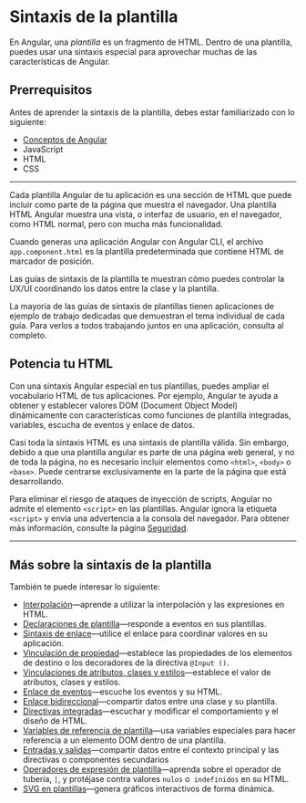 # Sintaxis de la plantilla

En Angular, una *plantilla* es un fragmento de HTML.
Dentro de una plantilla, puedes usar una sintaxis especial para aprovechar muchas de las características de Angular.


## Prerrequisitos

Antes de aprender la sintaxis de la plantilla, debes estar familiarizado con lo siguiente:

* [Conceptos de Angular](guide/architecture)
* JavaScript
* HTML
* CSS


<!-- Do we still need the following section? It seems more relevant to those coming from AngularJS, which is now 7 versions ago. -->
<!-- You may be familiar with the component/template duality from your experience with model-view-controller (MVC) or model-view-viewmodel (MVVM).
In Angular, the component plays the part of the controller/viewmodel, and the template represents the view. -->

<hr />

Cada plantilla Angular de tu aplicación es una sección de HTML que puede incluir como parte de la página que muestra el navegador.
Una plantilla HTML Angular muestra una vista, o interfaz de usuario, en el navegador, como HTML normal, pero con mucha más funcionalidad.

Cuando generas una aplicación Angular con Angular CLI, el archivo `app.component.html` es la plantilla predeterminada que contiene HTML de marcador de posición.

Las guías de sintaxis de la plantilla te muestran cómo puedes controlar la UX/UI coordinando los datos entre la clase y la plantilla.


<div class="is-helpful alert">

La mayoría de las guías de sintaxis de plantillas tienen aplicaciones de ejemplo de trabajo dedicadas que demuestran el tema individual de cada guía.
Para verlos a todos trabajando juntos en una aplicación, consulta al completo<live-example title="Template Syntax Live Code"></live-example>.

</div>


## Potencia tu HTML

Con una sintaxis Angular especial en tus plantillas, puedes ampliar el vocabulario HTML de tus aplicaciones.
Por ejemplo, Angular te ayuda a obtener y establecer valores DOM (Document Object Model) dinámicamente con características como funciones de plantilla integradas, variables, escucha de eventos y enlace de datos.

Casi toda la sintaxis HTML es una sintaxis de plantilla válida.
Sin embargo, debido a que una plantilla angular es parte de una página web general, y no de toda la página, no es necesario incluir elementos como `<html>`, `<body>` o `<base>`.
Puede centrarse exclusivamente en la parte de la página que está desarrollando.


<div class="alert is-important">

Para eliminar el riesgo de ataques de inyección de scripts, Angular no admite el elemento `<script>` en las plantillas.
Angular ignora la etiqueta `<script>` y envía una advertencia a la consola del navegador.
Para obtener más información, consulte la página [Seguridad](guide/security).

</div>

<hr />

## Más sobre la sintaxis de la plantilla

También te puede interesar lo siguiente:

* [Interpolación](guide/interpolation)&mdash;aprende a utilizar la interpolación y las expresiones en HTML.
* [Declaraciones de plantilla](guide/template-statements)&mdash;responde a eventos en sus plantillas.
* [Sintaxis de enlace](guide/binding-syntax)&mdash;utilice el enlace para coordinar valores en su aplicación.
* [Vinculación de propiedad](guide/property-binding)&mdash;establece las propiedades de los elementos de destino o los decoradores de la directiva `@Input ()`.
* [Vinculaciones de atributos, clases y estilos](guide/attribute-binding)&mdash;establece el valor de atributos, clases y estilos.
* [Enlace de eventos](guide/event-binding)&mdash;escuche los eventos y su HTML.
* [Enlace bidireccional](guide/two-way-binding)&mdash;compartir datos entre una clase y su plantilla.
* [Directivas integradas](guide/built-in-directives)&mdash;escuchar y modificar el comportamiento y el diseño de HTML.
* [Variables de referencia de plantilla](guide/template-reference-variables)&mdash;usa variables especiales para hacer referencia a un elemento DOM dentro de una plantilla.
* [Entradas y salidas](guide/inputs-outputs)&mdash;compartir datos entre el contexto principal y las directivas o componentes secundarios
* [Operadores de expresión de plantilla](guide/template-expression-operators)&mdash;aprenda sobre el operador de tubería, `|`, y protéjase contra valores `nulos` o` indefinidos` en su HTML.
* [SVG en plantillas](guide/svg-in-templates)&mdash;genera gráficos interactivos de forma dinámica.
